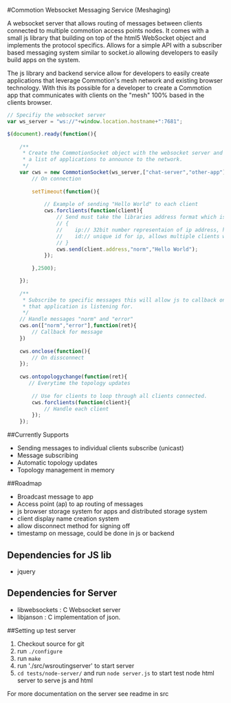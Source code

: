 #Commotion Websocket Messaging Service (Meshaging)

A websocket server that allows routing of messages between clients connected to multiple
commotion access points nodes. It comes with a small js library that building on top of the html5 WebSocket object and implements the protocol specifics. Allows for a simple API with a subscriber based messaging system similar to socket.io allowing developers to easily build apps on the system.

The js library and backend service allow for developers to easily create applications that leverage
Commotion's mesh network and existing browser technology. With this its possible for a developer 
to create a Commotion app that communicates with clients on the "mesh" 100% based in the clients browser.

```javascript
// Specifiy the websocket server
var ws_server = "ws://"+window.location.hostname+":7681";

$(document).ready(function(){
    
    /**
     * Create the CommotionSocket object with the websocket server and
     * a list of applications to announce to the network.
     */
    var cws = new CommotionSocket(ws_server,["chat-server","other-app"],function(){
        // On connection
        
        setTimeout(function(){
            
            // Example of sending "Hello World" to each client
            cws.forclients(function(client){
                // Send must take the libraries address format which is
                // { 
                //    ip:// 32bit number representaion of ip address, host order
                //    id:// unique id for ip, allows multiple clients with the same ip. 
                // }
                cws.send(client.address,"norm","Hello World");
            });
            
        },2500);

    });
    
    /**
     * Subscribe to specific messages this will allow js to callback only messages
     * that application is listening for.
     */
    // Handle messages "norm" and "error" 
    cws.on(["norm","error"],function(ret){
        // Callback for message
    })
    
    cws.onclose(function(){
        // On dissconnect
    });
    
    cws.ontopologychange(function(ret){
       // Everytime the topology updates
       
        // Use for clients to loop through all clients connected.
        cws.forclients(function(client){
            // Handle each client
        });
    });

```

##Currently Supports
* Sending messages to individual clients subscribe (unicast)
* Message subscribing
* Automatic topology updates
* Topology management in memory 

##Roadmap
* Broadcast message to app
* Access point (ap) to ap routing of messages
* js browser storage system for apps and distributed storage system
* client display name creation system
* allow disconnect method for signing off
* timestamp on message, could be done in js or backend


## Dependencies for JS lib
* jquery

## Dependencies for Server
* libwebsockets : C Websocket server
* libjanson : C implementation of json.

##Setting up test server
1. Checkout source for git
2. run `./configure`
3. run `make`
4. run './src/wsroutingserver' to start server
5. `cd tests/node-server/` and run `node server.js` to start test node html server to serve js and html


For more documentation on the server see readme in src
